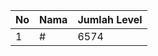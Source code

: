 | No | Nama            | Jumlah Level |
|----|-----------------|--------------|
| 1  | #    |    6574        |
